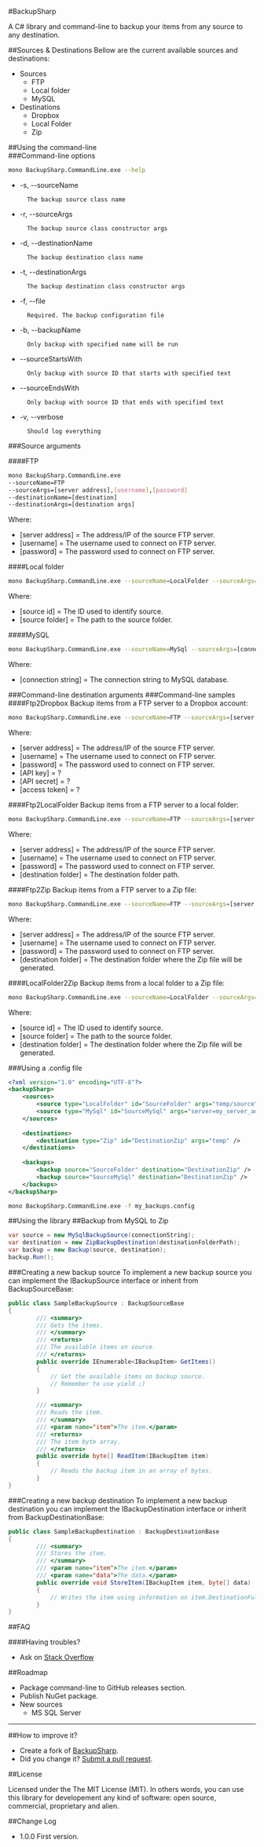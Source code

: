 #BackupSharp

A C# library and command-line to backup your items from any source to any destination.

##Sources & Destinations
Bellow are the current available sources and destinations:

* Sources
	* FTP
	* Local folder
	* MySQL
* Destinations
	* Dropbox 	
	* Local Folder
	* Zip
		
##Using the command-line	
###Command-line options
```bash
mono BackupSharp.CommandLine.exe --help
```

* -s, --sourceName
		  		
		The backup source class name

* -r, --sourceArgs         

		The backup source class constructor args

* -d, --destinationName    

		The backup destination class name

* -t, --destinationArgs

		The backup destination class constructor args

* -f, --file               

		Required. The backup configuration file

* -b, --backupName       

		Only backup with specified name will be run

* --sourceStartsWith       

		Only backup with source ID that starts with specified text

* --sourceEndsWith        
	
		Only backup with source ID that ends with specified text

* -v, --verbose            

		Should log everything

###Source arguments

####FTP
```bash
mono BackupSharp.CommandLine.exe 
--sourceName=FTP 
--sourceArgs=[server address],[username],[password] 
--destinationName=[destination] 
--destinationArgs=[destination args]
```
Where:
* [server address] = The address/IP of the source FTP server.
* [username] = The username used to connect on FTP server.
* [password] = The password used to connect on FTP server.

####Local folder
```bash
mono BackupSharp.CommandLine.exe --sourceName=LocalFolder --sourceArgs=[source id],[source folder] --destinationName=[destination] --destinationArgs=[destination args]
```
Where:
* [source id] = The ID used to identify source.
* [source folder] = The path to the source folder.

####MySQL
```bash
mono BackupSharp.CommandLine.exe --sourceName=MySql --sourceArgs=[connection string] --destinationName=[destination] --destinationArgs=[destination args]
```
Where:
* [connection string] = The connection string to MySQL database.

###Command-line destination arguments
###Command-line samples  
####Ftp2Dropbox
Backup items from a FTP server to a Dropbox account:
```bash
mono BackupSharp.CommandLine.exe --sourceName=FTP --sourceArgs=[server address],[username],[password] --destinationName=Dropbox --destinationArgs=[API key],[API secret], [access token]
```
Where:
* [server address] = The address/IP of the source FTP server.
* [username] = The username used to connect on FTP server.
* [password] = The password used to connect on FTP server.
* [API key] = ?
* [API secret] = ?
* [access token] = ?
  

####Ftp2LocalFolder
Backup items from a FTP server to a local folder:
```bash
mono BackupSharp.CommandLine.exe --sourceName=FTP --sourceArgs=[server address],[username],[password] --destinationName=LocalFolder --destinationArgs=[destination folder]
```

Where:
* [server address] = The address/IP of the source FTP server.
* [username] = The username used to connect on FTP server.
* [password] = The password used to connect on FTP server.
* [destination folder] = The destination folder path.

####Ftp2Zip
Backup items from a FTP server to a Zip file:
```bash
mono BackupSharp.CommandLine.exe --sourceName=FTP --sourceArgs=[server address],[username],[password] --destinationName=Zip --destinationArgs=[destination folder]
```

Where:
* [server address] = The address/IP of the source FTP server.
* [username] = The username used to connect on FTP server.
* [password] = The password used to connect on FTP server.
* [destination folder] = The destination folder where the Zip file will be generated.

####LocalFolder2Zip
Backup items from a local folder to a Zip file:
```bash
mono BackupSharp.CommandLine.exe --sourceName=LocalFolder --sourceArgs=[source id],[source folder] --destinationName=Zip --destinationArgs=[destination folder]
```
Where:
* [source id] = The ID used to identify source.
* [source folder] = The path to the source folder.
* [destination folder] = The destination folder where the Zip file will be generated.


###Using a .config file
```xml
<?xml version="1.0" encoding="UTF-8"?>
<backupSharp>
	<sources>
		<source type="LocalFolder" id="SourceFolder" args="temp/source" />		
        <source type="MySql" id="SourceMySql" args="server=my_server_address;user=my_user;pwd=my_password;database=my_database_name;allowzerodatetime=true;" />
	</sources>
	
	<destinations>
		<destination type="Zip" id="DestinationZip" args="temp" />
	</destinations>
	
	<backups>
		<backup source="SourceFolder" destination="DestinationZip" />
		<backup source="SourceMySql" destination="DestinationZip" />
	</backups>
</backupSharp>
```
```bash
mono BackupSharp.CommandLine.exe -f my_backups.config
```

##Using the library
##Backup from MySQL to Zip
```csharp
var source = new MySqlBackupSource(connectionString);
var destination = new ZipBackupDestination(destinationFolderPath);
var backup = new Backup(source, destination);
backup.Run();
```

###Creating a new backup source
To implement a new backup source you can implement the IBackupSource interface or inherit from BackupSourceBase:

```csharp
public class SampleBackupSource : BackupSourceBase
{
		/// <summary>
        /// Gets the items.
        /// </summary>
        /// <returns>
        /// The available items on source.
        /// </returns>
        public override IEnumerable<IBackupItem> GetItems()	
	    {
			// Get the available items on backup source.
			// Remember to use yield ;)
	    }

        /// <summary>
        /// Reads the item.
        /// </summary>
        /// <param name="item">The item.</param>
        /// <returns>
        /// The item byte array.
        /// </returns>
        public override byte[] ReadItem(IBackupItem item)
		{
			// Reads the backup item in an array of bytes.
		}
}
```

###Creating a new backup destination
To implement a new backup destination you can implement the IBackupDestination interface or inherit from BackupDestinationBase:

```csharp
public class SampleBackupDestination : BackupDestinationBase
{
		/// <summary>
        /// Stores the item.
        /// </summary>
        /// <param name="item">The item.</param>
        /// <param name="data">The data.</param>
        public override void StoreItem(IBackupItem item, byte[] data)
		{
			// Writes the item using information on item.DestinationFullName and the bytes from data argument.
		}
}
```


##FAQ

####Having troubles? 
 - Ask on [Stack Overflow](http://stackoverflow.com/search?q=BackupSharp)

##Roadmap
* Package command-line to GitHub releases section.
* Publish NuGet package.
* New sources
	* MS SQL Server 
 
--------

##How to improve it?
- Create a fork of [BackupSharp](https://github.com/giacomelli/BackupSharp/fork). 
- Did you change it? [Submit a pull request](https://github.com/giacomelli/BackupSharp/pull/new/master).


##License

Licensed under the The MIT License (MIT).
In others words, you can use this library for developement any kind of software: open source, commercial, proprietary and alien.


##Change Log
 - 1.0.0 First version.
